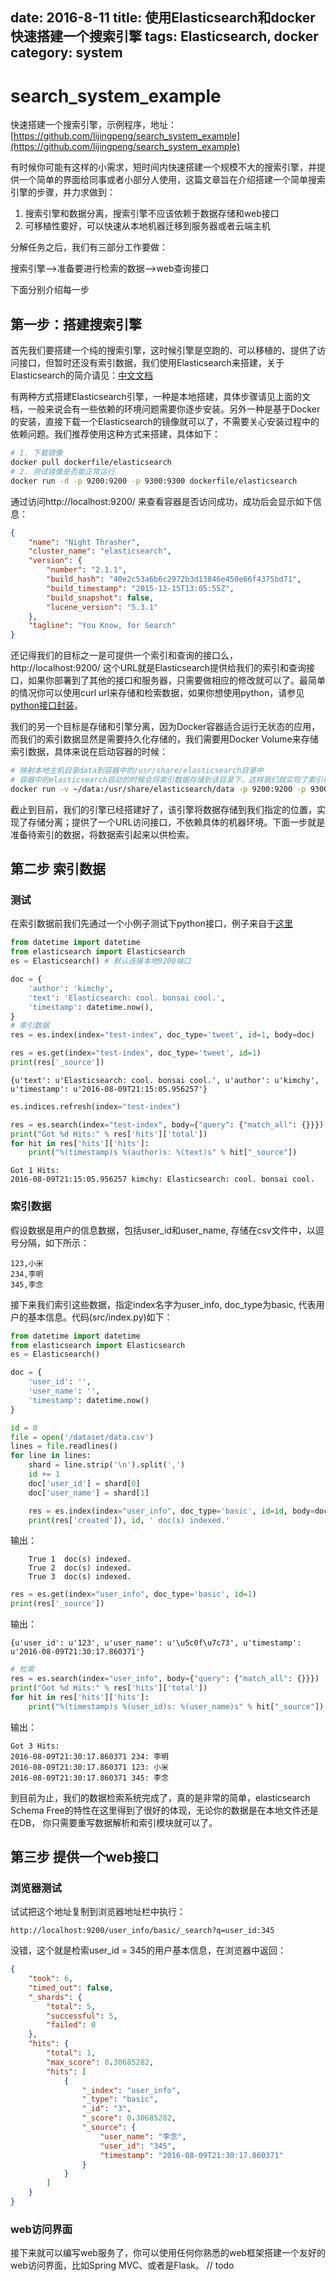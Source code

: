 date: 2016-8-11
title: 使用Elasticsearch和docker快速搭建一个搜索引擎
tags: Elasticsearch, docker
category: system
---

# search_system_example
快速搭建一个搜索引擎，示例程序，地址：[https://github.com/lijingpeng/search_system_example](https://github.com/lijingpeng/search_system_example)

有时候你可能有这样的小需求，短时间内快速搭建一个规模不大的搜索引擎，并提供一个简单的界面给同事或者小部分人使用，这篇文章旨在介绍搭建一个简单搜索引擎的步骤，并力求做到：

1. 搜索引擎和数据分离，搜索引擎不应该依赖于数据存储和web接口  
2. 可移植性要好，可以快速从本地机器迁移到服务器或者云端主机

分解任务之后，我们有三部分工作要做：  

搜索引擎——>准备要进行检索的数据——>web查询接口  

下面分别介绍每一步

## 第一步：搭建搜索引擎

首先我们要搭建一个纯的搜索引擎，这时候引擎是空跑的、可以移植的、提供了访问接口，但暂时还没有索引数据，我们使用Elasticsearch来搭建，关于Elasticsearch的简介请见：[中文文档](https://www.gitbook.com/book/looly/elasticsearch-the-definitive-guide-cn)  

有两种方式搭建Elasticsearch引擎，一种是本地搭建，具体步骤请见上面的文档，一般来说会有一些依赖的环境问题需要你逐步安装。另外一种是基于Docker的安装，直接下载一个Elasticsearch的镜像就可以了，不需要关心安装过程中的依赖问题。我们推荐使用这种方式来搭建，具体如下：
```bash
# 1. 下载镜像
docker pull dockerfile/elasticsearch
# 2. 测试镜像是否能正常运行
docker run -d -p 9200:9200 -p 9300:9300 dockerfile/elasticsearch
```
通过访问http://localhost:9200/ 来查看容器是否访问成功，成功后会显示如下信息：
```json
{
    "name": "Night Thrasher",
    "cluster_name": "elasticsearch",
    "version": {
        "number": "2.1.1",
        "build_hash": "40e2c53a6b6c2972b3d13846e450e66f4375bd71",
        "build_timestamp": "2015-12-15T13:05:55Z",
        "build_snapshot": false,
        "lucene_version": "5.3.1"
    },
    "tagline": "You Know, for Search"
}
```

还记得我们的目标之一是可提供一个索引和查询的接口么，http://localhost:9200/ 这个URL就是Elasticsearch提供给我们的索引和查询接口，如果你部署到了其他的接口和服务器，只需要做相应的修改就可以了。最简单的情况你可以使用curl url来存储和检索数据，如果你想使用python，请参见[python接口封装](https://www.elastic.co/guide/en/elasticsearch/client/python-api/current/index.html)。

我们的另一个目标是存储和引擎分离，因为Docker容器适合运行无状态的应用，而我们的索引数据显然是需要持久化存储的，我们需要用Docker Volume来存储索引数据，具体来说在启动容器的时候：
```bash
# 映射本地主机目录data到容器中的/usr/share/elasticsearch目录中
# 容器中的elasticsearch启动的时候会将索引数据存储到该目录下，这样我们就实现了索引和容器引擎分离存储的目标
docker run -v ~/data:/usr/share/elasticsearch/data -p 9200:9200 -p 9300:9300 -d docker/elasticsearch
```
截止到目前，我们的引擎已经搭建好了，该引擎将数据存储到我们指定的位置，实现了存储分离；提供了一个URL访问接口，不依赖具体的机器环境。下面一步就是准备待索引的数据，将数据索引起来以供检索。

## 第二步 索引数据

### 测试  
在索引数据前我们先通过一个小例子测试下python接口，例子来自于[这里](https://elasticsearch-py.readthedocs.io/en/master/)

```python
from datetime import datetime
from elasticsearch import Elasticsearch
es = Elasticsearch() # 默认连接本地9200端口

doc = {
    'author': 'kimchy',
    'text': 'Elasticsearch: cool. bonsai cool.',
    'timestamp': datetime.now(),
}
# 索引数据
res = es.index(index="test-index", doc_type='tweet', id=1, body=doc)
```


```python
res = es.get(index="test-index", doc_type='tweet', id=1)
print(res['_source'])
```

    {u'text': u'Elasticsearch: cool. bonsai cool.', u'author': u'kimchy', u'timestamp': u'2016-08-09T21:15:05.956257'}

```python
es.indices.refresh(index="test-index")

res = es.search(index="test-index", body={"query": {"match_all": {}}})
print("Got %d Hits:" % res['hits']['total'])
for hit in res['hits']['hits']:
    print("%(timestamp)s %(author)s: %(text)s" % hit["_source"])
```

    Got 1 Hits:
    2016-08-09T21:15:05.956257 kimchy: Elasticsearch: cool. bonsai cool.

### 索引数据
假设数据是用户的信息数据，包括user_id和user_name, 存储在csv文件中，以逗号分隔，如下所示：
```
123,小米
234,李明
345,李念
```
接下来我们索引这些数据，指定index名字为user_info, doc_type为basic, 代表用户的基本信息。代码(src/index.py)如下：


```python
from datetime import datetime
from elasticsearch import Elasticsearch
es = Elasticsearch()

doc = {
    'user_id': '',
    'user_name': '',
    'timestamp': datetime.now()
}

id = 0
file = open('/dataset/data.csv')
lines = file.readlines()
for line in lines:
    shard = line.strip('\n').split(',')
    id += 1
    doc['user_id'] = shard[0]
    doc['user_name'] = shard[1]

    res = es.index(index="user_info", doc_type='basic', id=id, body=doc)
    print(res['created']), id, ' doc(s) indexed.'
```
输出：  
```
    True 1  doc(s) indexed.  
    True 2  doc(s) indexed.  
    True 3  doc(s) indexed.  
```


```python
res = es.get(index="user_info", doc_type='basic', id=1)
print(res['_source'])
```
输出：  

    {u'user_id': u'123', u'user_name': u'\u5c0f\u7c73', u'timestamp': u'2016-08-09T21:30:17.860371'}

```python
# 检索
res = es.search(index="user_info", body={"query": {"match_all": {}}})
print("Got %d Hits:" % res['hits']['total'])
for hit in res['hits']['hits']:
    print("%(timestamp)s %(user_id)s: %(user_name)s" % hit["_source"])
```
输出：  
```
Got 3 Hits:
2016-08-09T21:30:17.860371 234: 李明
2016-08-09T21:30:17.860371 123: 小米
2016-08-09T21:30:17.860371 345: 李念
```
到目前为止，我们的数据检索系统完成了，真的是非常的简单，elasticsearch Schema Free的特性在这里得到了很好的体现，无论你的数据是在本地文件还是在DB， 你只需要重写数据解析和索引模块就可以了。

## 第三步 提供一个web接口

### 浏览器测试
试试把这个地址复制到浏览器地址栏中执行：
```
http://localhost:9200/user_info/basic/_search?q=user_id:345
```
没错，这个就是检索user_id = 345的用户基本信息，在浏览器中返回：
```json
{
    "took": 6,
    "timed_out": false,
    "_shards": {
        "total": 5,
        "successful": 5,
        "failed": 0
    },
    "hits": {
        "total": 1,
        "max_score": 0.30685282,
        "hits": [
            {
                "_index": "user_info",
                "_type": "basic",
                "_id": "3",
                "_score": 0.30685282,
                "_source": {
                    "user_name": "李念",
                    "user_id": "345",
                    "timestamp": "2016-08-09T21:30:17.860371"
                }
            }
        ]
    }
}
```

### web访问界面
接下来就可以编写web服务了，你可以使用任何你熟悉的web框架搭建一个友好的web访问界面，比如Spring MVC、或者是Flask。
// todo

